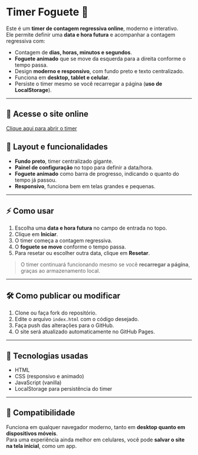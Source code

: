 # Timer Foguete 🚀

Este é um **timer de contagem regressiva online**, moderno e interativo.  
Ele permite definir uma **data e hora futura** e acompanhar a contagem regressiva com:

- Contagem de **dias, horas, minutos e segundos**.  
- **Foguete animado** que se move da esquerda para a direita conforme o tempo passa.  
- Design **moderno e responsivo**, com fundo preto e texto centralizado.  
- Funciona em **desktop, tablet e celular**.  
- Persiste o timer mesmo se você recarregar a página (**uso de LocalStorage**).

---

## 🔗 Acesse o site online

[Clique aqui para abrir o timer](https://phploit.github.io/meu-timer-3/)  


## 🖤 Layout e funcionalidades

- **Fundo preto**, timer centralizado gigante.  
- **Painel de configuração** no topo para definir a data/hora.  
- **Foguete animado** como barra de progresso, indicando o quanto do tempo já passou.  
- **Responsivo**, funciona bem em telas grandes e pequenas.

---

## ⚡ Como usar

1. Escolha uma **data e hora futura** no campo de entrada no topo.  
2. Clique em **Iniciar**.  
3. O timer começa a contagem regressiva.  
4. O **foguete se move** conforme o tempo passa.  
5. Para resetar ou escolher outra data, clique em **Resetar**.  

> O timer continuará funcionando mesmo se você **recarregar a página**, graças ao armazenamento local.

---

## 🛠️ Como publicar ou modificar

1. Clone ou faça fork do repositório.  
2. Edite o arquivo `index.html` com o código desejado.  
3. Faça push das alterações para o GitHub.  
4. O site será atualizado automaticamente no GitHub Pages.

---

## 🎨 Tecnologias usadas

- HTML  
- CSS (responsivo e animado)  
- JavaScript (vanilla)  
- LocalStorage para persistência do timer

---

## 📱 Compatibilidade

Funciona em qualquer navegador moderno, tanto em **desktop quanto em dispositivos móveis**.  
Para uma experiência ainda melhor em celulares, você pode **salvar o site na tela inicial**, como um app.  
